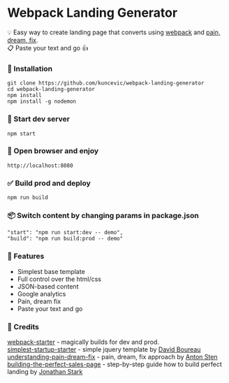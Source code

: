 # Webpack Landing Generator

💡 Easy way to create landing page that converts using [webpack](https://webpack.js.org/) and [pain, dream, fix](https://www.google.com.au/search?q=pain+dream+fix).  
📋 Paste your text and go 👍

### 🧞 Installation

```
git clone https://github.com/kuncevic/webpack-landing-generator
cd webpack-landing-generator
npm install
npm install -g nodemon

```

### 🚀 Start dev server

```
npm start
```

### 🎉 Open browser and enjoy

```
http://localhost:8080
```

### ✅ Build prod and deploy

```
npm run build
```

### 📦 Switch content by changing params in package.json

```
"start": "npm run start:dev -- demo",
"build": "npm run build:prod -- demo"
```

### 💊 Features

- Simplest base template
- Full control over the html/css
- JSON-based content
- Google analytics
- Pain, dream fix
- Paste your text and go

### 🤝 Credits

[webpack-starter](https://github.com/wbkd/webpack-starter) - magically builds for dev and prod.  
[simplest-startup-starter](https://github.com/bdavidxyz/simplest-startup-starter) - simple jquery template by [David Boureau](https://twitter.com/bdavidxyz)  
[understanding-pain-dream-fix](https://www.antonsten.com/understanding-pain-dream-fix) - pain, dream, fix approach by [Anton Sten](https://twitter.com/antonsten)  
[building-the-perfect-sales-page](https://jonathanstark.com/building-the-perfect-sales-page) - step-by-step guide how to build perfect landing by [Jonathan Stark](https://twitter.com/jonathanstark)

